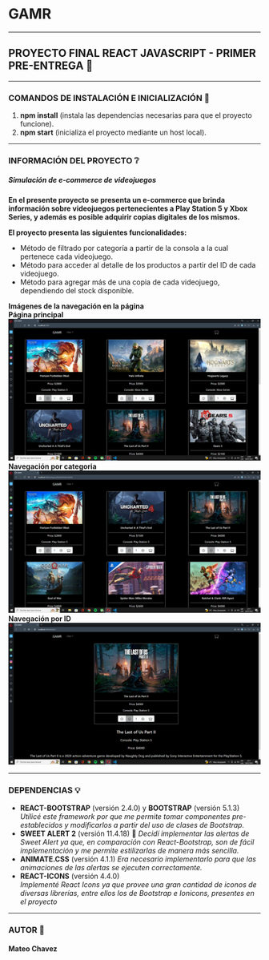 # **GAMR** 

___

## PROYECTO FINAL REACT JAVASCRIPT - PRIMER PRE-ENTREGA 📝

___

### COMANDOS DE INSTALACIÓN E INICIALIZACIÓN 🚩

1. **npm install** (instala las dependencias necesarias para que el proyecto funcione).
2. **npm start** (inicializa el proyecto mediante un host local).

___

### INFORMACIÓN DEL PROYECTO ❔

##### **Simulación de e-commerce de videojuegos**
**En el presente proyecto se presenta un e-commerce que brinda información sobre videojuegos pertenecientes a Play Station 5 y Xbox Series, y además es posible adquirir copias digitales de los mismos.**  

**El proyecto presenta las siguientes funcionalidades:**
* Método de filtrado por categoría a partir de la consola a la cual pertenece cada videojuego.
* Método para acceder al detalle de los productos a partir del ID de cada videojuego.
* Método para agregar más de una copia de cada videojuego, dependiendo del stock disponible.

**Imágenes de la navegación en la página**  
**Página principal**  
![Home page](./public/assets/imgReadme/home.png)  
**Navegación por categoria**  
![Category page](./public/assets/imgReadme/category.png)  
**Navegación por ID**  
![Detail page](./public/assets/imgReadme/detail.png)

___

### DEPENDENCIAS 💡

* **REACT-BOOTSTRAP** (versión 2.4.0) y **BOOTSTRAP** (versión 5.1.3)  
*Utilicé este framework por que me permite tomar componentes pre-establecidos y modificarlos a partir del uso de clases de Bootstrap.* 
* **SWEET ALERT 2** (versión 11.4.18) 🍩
*Decidí implementar las alertas de Sweet Alert ya que, en comparación con React-Bootstrap, son de fácil implementación y me permite estilizarlas de manera más sencilla.*
* **ANIMATE.CSS** (versión 4.1.1)
*Era necesario implementarlo para que las animaciones de las alertas se ejecuten correctamente.*
* **REACT-ICONS** (versión 4.4.0)  
*Implementé React Icons ya que provee una gran cantidad de iconos de diversas librerías, entre ellos los de Bootstrap e Ionicons, presentes en el proyecto*

___

### AUTOR 🧠

#### Mateo Chavez
